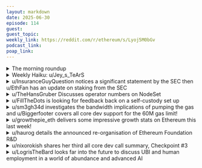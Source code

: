 ```yaml
---
layout: markdown
date: 2025-06-30
episode: 114
guest: 
guest_topic: 
weekly_link: https://reddit.com/r/ethereum/s/Lyoj5M0bGv
podcast_link: 
poap_link: 
---
```



<details markdown=1>
<summary>The morning roundup</summary>
[View on Reddit →](https://reddit.com/r/ethereum/comments/1l4l642/comment/mw9s5c5/)

[u/TimbukNine](https://reddit.com/u/TimbukNine)

> Ethereum

[u/FrenktheTank](https://reddit.com/u/FrenktheTank)

> $2458.76

[u/SelfmadeMillionaire](https://reddit.com/u/SelfmadeMillionaire)

> 0.02384

</details>
<details markdown=1>
<summary>Weekly Haiku: u/Jey_s_TeArS</summary>
[View on Reddit →](https://reddit.com/r/ethereum/comments/1kzq07u/comment/mvasqlz/)

*Pre-confirmation,*

*Crosschain communication,*

*Blockspace abstraction.*

</details>
<details markdown=1>
<summary>u/InsuranceGuyQuestion notices a significant statement by the SEC then u/EthFan has an update on staking from the SEC</summary>
[View on Reddit →](https://reddit.com/r/ethereum/comments/1ky3d0m/daily_general_discussion_may_29_2025/mv0bggh/)

[u/InsuranceGuyQuestion](https://reddit.com/u/InsuranceGuyQuestion):

<https://www.sec.gov/newsroom/speeches-statements/statement-certain-protocol-staking-activities-052925>

HUGE Info here by the SEC.

If this goes through that means staking ETH won't be considered a security transaction.  Which can eliminate the current tax burden we all have to pay with staking ETH awards.

This also paves the way for an easier ETH Staking ETF approval since brokerages won't have to worry about breaking security laws. This is massive regulation clarity.

---

[View on Reddit →](https://reddit.com/r/ethereum/comments/1kywv4z/comment/mv2hof9/)

[u/EthFan](https://reddit.com/u/EthFan):

Wow, the SEC really added to the original statement since yesterday, they updated at least twice to further clarify items since it was posted. My question is for US stakers, if staking rewards are deemed not securities, then would staking rewards only be taxed once as income or as capital gains?

SEC Link: <https://www.sec.gov/newsroom/speeches-statements/statement-certain-protocol-staking-activities-052925>

</details>
<details markdown=1>
<summary>u/TheHansGruber Discusses operator numbers on NodeSet</summary>
[View on Reddit →](https://reddit.com/r/ethereum/comments/1kzq07u/comment/mv9kvbk/)

There are now 60+ operators with nodeset running 12 validators each, with the other 100 or so operators catching up to the current max (12). The amount of eth committed/expected thus far is going to take each operator closer to 50 each.

Couple hundred thousand eth staked across a diverse and decentralized group of home stakers, semi-pro, and pro operators with average validator performance matching/exceeding existing massive and centralized entities, whilst upholding ethereum's ethos and retaining the ability to scale to whatever size deposits roll in.

When the staking ETFs go live...it will only be a matter of time before they realize some, if not all, of that eth can and should be staked with nodeset.

Disclaimer: I am an operator with nodeset, and lack the ability to be bearish.

</details>
<details markdown=1>
<summary>u/FillTheDots is looking for feedback back on a self-custody set up</summary>
[View on Reddit →](https://reddit.com/r/ethereum/comments/1kzq07u/comment/mv8j06p/)

Hi all!

A few months ago I wrote some considerations about how to achieve a convenient yet safe self-custodial setup. Recently I put some more thought into it, taking inspiration from some established bank security approaches and running through some common scenarios.

I am posting my thoughts here to gain valuable feedback, check whether I am missing something, and sharing it with whom might be looking for similar solutions.

**Objectives:**

* Conveniently use only your phone for your daily spending
* Have a bank-equivalent degree of safety against common scenarios
* Still have full self-custody
* Be relatively cheap (cost is essentially a Trezor)

**Setup:**

The core of it is a Safe account in 2/2 configuration, with the following features:

* Signer 1 is your phone with the Safe Wallet app, configured with a personal spending allowance of 100 USDC a day.
* Signer 2 is a Trezor, used in addition to signer 1 to approve operations without limits, configured with a [wipe code](https://trezor.io/learn/security-privacy/create-wipe-code-to-erase-device).
* A recovery code (see [safe recovery module](https://help.safe.global/en/articles/110656-account-recovery-with-safe-recoveryhub)) configured with a 1-month delay, written in encrypted form on one or more pieces of non-degradable material and placed in one or more secret locations.

**Common (and less common) loss/theft scenarios:**

1. **What if my phone gets stolen or lost?** Your funds are safe, as an attacker would still need to bypass your pin/password/fingerprint/face protections. And even in such highly unlikely case he would be able to steal only 100 USDC per day. Use the recovery code to reassign signing rights.
2. **What if my Trezor gets stolen or lost?** The same reasoning for the phone applies. Use the recovery code to reassign signing rights.
3. **What if my recovery code gets stolen or lost?** An attacker would still need the decryption password to access it. Should he somehow have it, he'd still have to wait for 1 month to take control of the account, during which you'd get notified on the Safe Wallet app and be able to cancel the attempt. Use your phone and the Trezor to replace the recovery code.
4. **What if I am threatened with a 5$ wrench to hand everything over?** Pretend the Trezor is broken and give the attacker the wipe code. Using that will make the device effectively unusable. From that moment the only option the attacker has is to use your recovery code and wait for one month. Hopefully you get rescued in that time.

**A couple of features I wish Safe had to make this even better:**  
\- The ability to block spending immediately without delay using the recovery code. This would allow to immediately block the attacker from accessing your 100 USDC daily allowance in the worst case of scenario #1.  
\- The ability to replace the recovery code with social recovery, similarly to Argent's guardians concept.

</details>
<details markdown=1>
<summary>u/sm3gh34d investigates the bandwidth implications of pumping the gas and u/Biggerfooter covers all core dev support for the 60M gas limit!</summary>
[View on Reddit →](https://reddit.com/r/ethereum/comments/1l0hsvj/daily_general_discussion_june_01_2025/mveqprj/)

[u/sm3gh34d](https://reddit.com/u/sm3gh34d):

<https://ethresear.ch/t/analyzing-eip-7623-increase-calldata-cost/19002>


Using the eip 7623 eip estimates for 30mgas, the max block size post pectra for a 60mgas block should be <2mb. That is still significantly lower than max block size before pectra at 30mgas.


The sustained block traffic will be higher at 60mgas, but likely won't be too terrible. Did you see the empirical research from pandaops?
<https://ethpandaops.io/posts/60m-gas-sepolia-hoodi/>


It is worth checking your bandwidth at home. Maybe limit your peer count by half if you notice a big spike in utilization. Execution peers are mostly a cost except during reorgs. Most nodes can get by very well with 25 or fewer execution peers, but most clients default to 50+. Consensus layer peers affect financial performance, so I would be more judicious about dropping below the typical default of 100.


I would measure my traffic before and after and react to what you observe. There are a number of variables like p2p transaction propagation, serving sync traffic, etc that make giving a reliable traffic estimate fraught.

---

[View on Reddit →](https://reddit.com/r/ethereum/comments/1l1aj1t/daily_general_discussion_june_02_2025/mvn3d0z/)

[u/Biggerfooter](https://reddit.com/u/Biggerfooter):

Gas Limit Increase to 60M Accepted:
Client teams aligned on raising the gas limit to 60 million. Any increase beyond 60M should be gradual.

from todays ACDT call

</details>
<details markdown=1>
<summary>u/growthepie_eth delivers some impressive growth stats on Ethereum this last week!</summary>
[View on Reddit →](https://reddit.com/r/ethereum/comments/1l1aj1t/daily_general_discussion_june_02_2025/mvlu7q4/)

Last week Ethereum weekly engagement hit a new ATH:  

Over 17 million addresses engaged with the Ethereum ecosystem last week - Up 16.95% from last week!    Most of the growth came from wallets using a Single Layer 2, with a slight increase in Cross-Layer activity  

Full Breakdown:  
- Single Layer 2: 15M (86.2%)  
- Ethereum Mainnet: 1.8M (10.4%)  
- Mutiple Layer 2s: 327k (1.9%)  
- Cross-Layer: 264K (1.5%)

Top 3 Chains:  
- Base: 11.67M (70.91%)  Cross-Chain: 3.1%  
- Ethereum Mainnet: 2.08M (12.7%) Cross-Chain: 12.7%  
- Arbitrum One: 1.29M (7.83%)  Cross-Chain: 24.1%

Moving onto the Monthly metrics for May we have seen all-time highs in:  
Throughput, Active Addresses, Transaction Count, Ethereum Blobs - Data Posted.

Data from growthepi

</details>
<details markdown=1>
<summary>u/haurog details the announced re-organisation of Ethereum Foundation R&D</summary>
[View on Reddit →](https://reddit.com/r/ethereum/comments/1l24geh/daily_general_discussion_june_03_2025/mvqbt66/)

Yesterday there was a big announcement of a reorganisation of the Ethereum foundation R&D which they now call Protocol: <https://blog.ethereum.org/2025/06/02/announcing-protocol>

We had a discussion here a few weeks ago about reorganizing the Ethereum foundation structure: <https://reddit.com/r/ethereum/comments/1kq4i2u/daily_general_discussion_may_19_2025/mt33f2p/>


Quite a few new groups have been built and quite a few old ones have been removed. I guess some of the reshuffling of people was just formalizing what was a reality for some time anyway. Meaning, people did jobs that were not associated with their former teams, so they made some new teams now. Other changes are to focus on what is important in the next few years. Some changes have been more drastic. The engineering side of things has seen some drastic changes. The hardest hit one is the Portal team. The whole team has been disbanded and the people have been let go. In my understanding the portal network was an important part of the longer term plan for history expiry and general light client access to Ethereum. Apparently it was not deemed important. Similar is the Ipsilon team. Only 2 of the 7 people stay at the Ethereum Foundation. The ipsilon team did the implementation and analysis of everything related to the EVM. I guess after the whole EOF debacle things had to be reorganized. Also the two programming language specific teams (Javascript and Python) have been disbanded. Some people have found new homes in other teams which use that specific programming language (STEEL), but in the javascript team only 1 person stays at the Ethereum foundation. 

On the research side of things, some teams (Cryptography, Security and RIG) have been untouched. Some others (ARG, Consensus, ResearchOps) have been split up and reorganized into new teams. I do not see any large change here, except changing names. The biggest person missing is Mike Neuder. He will be missed. But he announced that he will pursue a PhD at Princeton, so I guess that was the reason he is not on the new chart anymore.

Again, as an outsider like me it is hard to tell if the changes are good or bad, but things are changing at the Ethereum Foundation.

EDIT: Completely forgot to mention Péter Szilágyi who was the geth lead is not on the new chart anymore. Not surprising as he was on a sabbatical since last autumn and it did not sound like he is coming back anyway. With this new chart this seems to be definitive. He never was the easiest person in the space, especially his emotional tweets have not made him a lot of friends in the space. But he lead the geth team since 2017 or so after Jeff Wilcke left for health reasons. Péter and the geth team were responsible that Ethereum had a very stable and resilient client even during the more stormy weathers of its past.

</details>
<details markdown=1>
<summary>u/nixorokish shares her third all core dev call summary, Checkpoint #3</summary>
[View on Reddit →](https://reddit.com/r/ethereum/comments/1l24geh/daily_general_discussion_june_03_2025/mvu6hcn/)

Checkpoint #3 is posted! They're high-level summaries* of the state of core development. I spend way too much time following the core development process, so this is a really easy way for me to make sure people don't have to spend 2.5 hours a week watching youtube livestreams to keep up with the state of Ethereum upgrades. As always, please let me know if there's any way I can make the next one better!!

u/sm3gh34d - I did manage to get the anchor links there this time! With u/wackerow 's help

<https://blog.ethereum.org/2025/06/03/checkpoint-3>

^* ^(I feel like I should clarify that these are entirely human-written and not even AI assisted hah. So you're reading my words, not some generated slop.)

</details>
<details markdown=1>
<summary>u/LogrisTheBard looks far into the future to discuss UBI and human employment in a world of abundance and advanced AI</summary>
[View on Reddit →](https://reddit.com/r/ethereum/comments/1l2y43t/daily_general_discussion_june_04_2025/mw152pi/)

Next up in my [AI post series](https://reddit.com/r/ethereum/comments/1kklbna/daily_general_discussion_may_12_2025/mry7owy/?context=3), I'll be talking about UBI and full employment.

The second outcome is that we recognize the horrors laying ahead and manage to coordinate as a species at an unprecedented level. There are many challenges here. Not only do we not have consensus at a philosophical level on "giving people free money" the entrenched power structures will work at every step to protect the status quo. Even if we had society wide consensus how do you actually implement this agenda? Where does the money come from?

If you try to tax it from corporations and billionaires I expect they'll just incorporate in a different jurisdiction. You're playing a [race to the bottom](https://tokenomicsexplained.com/molochs-toolbox) game between various governments around the world for who is willing to give those billionaires the most favorable treatment to live there. Any form of wealth tax on digital wealth (most things except property tax) can escape the tax jurisdiction. Also good luck jailing an AI agent or corporation for not being in compliance with your tax laws. Blockchains only exacerbate this problem because judicial orders can't be enforced on addresses like they can be on bank accounts. Laws only hold people accountable, systems that function independent of people lack an enforcement point for laws.

Printing the money isn't viable at this scale either when everyone can just store their value in something that isn't robbing them. A long running thesis of mine is that blockchains are removing the friction of converting between different denominations of value. A combination of tokenized securities, decentralized exchanges, and fiat offramps will enable you to "spend" MSFT shares at point of sale to buy a sandwich. The buyer won't need to hold hyperinflationary fiat. Even the receiving business doesn't need to hold their cashflow in fiat  as long as they carve off the sales tax before converting it into the store of asset value of their choice. So what's left?

The most sustainable implementation I've read about bypasses the existing monetary system entirely. Rather than give people money to spend you create automation at a common good level (excludible, non-rivalrous) that grants each person a non-alienable claim to a pro-rata share of the output. Everyone can claim their ration of bread. However, as soon as you give people choice in what goods to claim you're going to end up creating a market with some new type of [FoodCoin](https://www.youtube.com/watch?v=8xzINLykprA&ab_channel=WendoverProductions) to balance supply and demand on each commodity. This is basically a new money that only has claim on automation rather than human labor. Of course even proposing this system begs the question of how do you build it in the first place. It's like saying we could solve world hunger if someone gave us the magic bread making machine from the thought exercise above. I'm open minded to new ideas but I haven't come across anything I deem sustainable yet.

The internet's favorite take increasingly seems to be burn it all down and start the monetary system from zero. I don't know if a revolution is actually viable in a world where AI can deduce the thought leaders and then the police just disappear them as terrorists. Modern technology has increased the number of people that can be suppressed by a single compliant individual by a few orders of magnitude since the last time wealth inequality reached this level and the guillotines reset everything. I doubt it will play out this way but if it does it isn't going to play out like the romanticized ideas of the collapse community.

Also, controversial take: I'm not actually a fan of a pure UBI future. Even in the unlikely case where we could politically align on both a direction and implementation *and implement it* without corruption, coordination failures, or eventual corporate capture I still think it dangerously disregards human psychology and incentive alignment. Amongst the best possible outcomes of this route is some distant Wall-E/Brave New World style future where our lives consist of empty pleasures all day, we lose our capacity for critical thinking, and either populate until we reach the resource limits of whatever section of space we have access to or go extinct because we have no drive to expand at all.

The sole source of hope I'll give you in this direction is that there's nothing in the rules of physics which says that we should be able to make so much more with so much less work and that we should be poorer for it at the median. Rome was able to offer the daily bread to citizens 2000 years ago when the productivity per farmer wasn't 1/100th of what it is today. One out of two people in the US used to be farmers; now it's less than 1%. The world doesn't have an energy, housing, or food shortage. Humanity has a giving-a-shit shortage, especially amongst those with all the power. We have a global empathy shortage and mass coordination failure that perpetuates extraordinary amounts of unnecessary suffering. A more humane future is *physically* possible.

</details>
